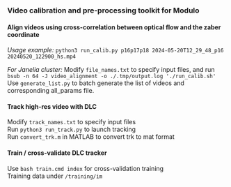 ### Video calibration and pre-processing toolkit for Modulo

#### Align videos using cross-correlation between optical flow and the zaber coordinate
*Usage example:*
`python3 run_calib.py p16p17p18 2024-05-20T12_29_48_p16 20240520_122900_hs.mp4`

*For Janelia cluster:*
Modify `file_names.txt` to specify input files, and run `bsub -n 64 -J video_alignment -o ./.tmp/output.log './run_calib.sh'`   
Use `generate_list.py` to batch generate the list of videos and corresponding all_params file.

#### Track high-res video with DLC
Modify `track_names.txt` to specify input files   
Run `python3 run_track.py` to launch tracking   
Run `convert_trk.m` in MATLAB to convert trk to mat format

#### Train / cross-validate DLC tracker
Use `bash train.cmd index` for cross-validation training   
Training data under `/training/im`
